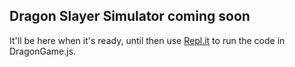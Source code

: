 ## Dragon Slayer Simulator coming soon

It'll be here when it's ready, until then use [Repl.it](https://repl.it/languages/javascript/) to run the code in DragonGame.js.
